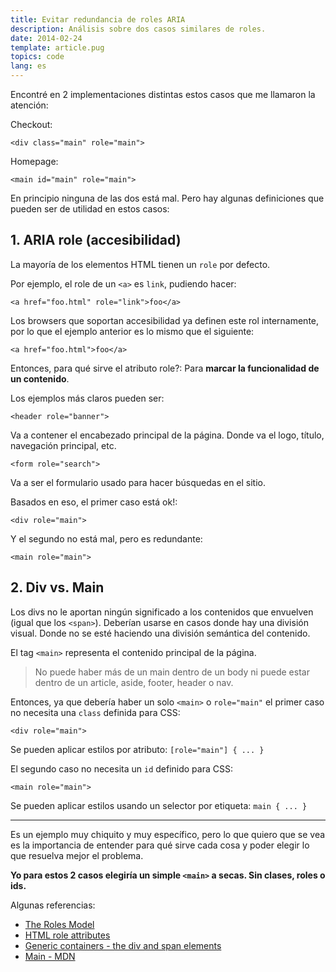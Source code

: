 ```yaml
---
title: Evitar redundancia de roles ARIA
description: Análisis sobre dos casos similares de roles.
date: 2014-02-24
template: article.pug
topics: code
lang: es
---
```


Encontré en 2 implementaciones distintas estos casos que me llamaron la atención:

Checkout:

```
<div class="main" role="main">
```

Homepage:

```
<main id="main" role="main">
```

En principio ninguna de las dos está mal. Pero hay algunas definiciones que pueden ser de utilidad en estos casos:

## 1. ARIA role (accesibilidad)

La mayoría de los elementos HTML tienen un `role` por defecto.

Por ejemplo, el role de un `<a>` es `link`, pudiendo hacer:

```
<a href="foo.html" role="link">foo</a>
```

Los browsers que soportan accesibilidad ya definen este rol internamente, por lo que el ejemplo anterior es lo mismo que el siguiente:

```
<a href="foo.html">foo</a>
```

Entonces, para qué sirve el atributo role?: Para **marcar la funcionalidad de un contenido**.

Los ejemplos más claros pueden ser:

```
<header role="banner">
```

Va a contener el encabezado principal de la página. Donde va el logo, título, navegación principal, etc.

```
<form role="search">
```

Va a ser el formulario usado para hacer búsquedas en el sitio.

Basados en eso, el primer caso está ok!:

```
<div role="main">
```

Y el segundo no está mal, pero es redundante:

```
<main role="main">
```

## 2. Div vs. Main

Los divs no le aportan ningún significado a los contenidos que envuelven (igual que los `<span>`). Deberían usarse en casos donde hay una división visual. Donde no se esté haciendo una división semántica del contenido.

El tag `<main>` representa el contenido principal de la página.

> No puede haber más de un main dentro de un body ni puede estar dentro de un article, aside, footer, header o nav.

Entonces, ya que debería haber un solo `<main>` o `role="main"` el primer caso no necesita una `class` definida para CSS:

```
<div role="main">
```

Se pueden aplicar estilos por atributo: `[role="main"] { ... }`

El segundo caso no necesita un `id` definido para CSS:

```
<main role="main">
```

Se pueden aplicar estilos usando un selector por etiqueta: `main { ... }`

---

Es un ejemplo muy chiquito y muy específico, pero lo que quiero que se vea es la importancia de entender para qué sirve cada cosa y poder elegir lo que resuelva mejor el problema.

**Yo para estos 2 casos elegiría un simple `<main>` a secas. Sin clases, roles o ids.**

Algunas referencias:

- [The Roles Model](http://www.w3.org/TR/wai-aria/roles)
- [HTML role attributes](http://knowledge.onsubject.com/html-role-attributes/)
- [Generic containers - the div and span elements](http://www.w3.org/wiki/Generic_containers_-_the_div_and_span_elements)
- [Main - MDN](https://developer.mozilla.org/en-US/docs/Web/HTML/Element/main)
